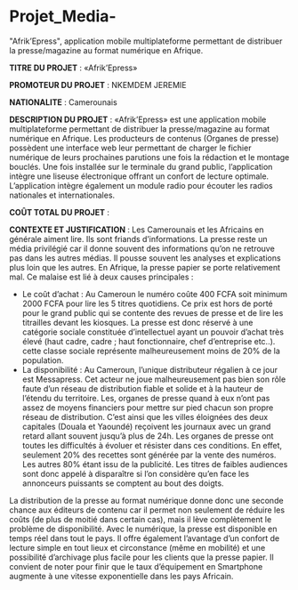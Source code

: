# Projet_Media-
"Afrik’Epress", application mobile multiplateforme permettant de distribuer  la presse/magazine au format numérique en Afrique.

  
**TITRE DU PROJET** : 		«Afrik’Epress»

**PROMOTEUR DU PROJET** : NKEMDEM JEREMIE

**NATIONALITE** : Camerounais 

**DESCRIPTION DU PROJET** :	«Afrik’Epress» est une application mobile multiplateforme permettant de distribuer  la presse/magazine au format numérique en Afrique. Les producteurs de contenus (Organes de presse) possèdent une interface web leur permettant de charger le fichier numérique de leurs prochaines parutions  une fois la rédaction et le montage bouclés. Une fois installée sur le terminale du grand public, l’application intègre une liseuse électronique offrant un confort de lecture optimale. L’application intègre également un module radio pour écouter les radios nationales et internationales.  

**COÛT TOTAL DU PROJET** :	

**CONTEXTE ET JUSTIFICATION** :
Les Camerounais et les Africains en générale aiment lire. Ils sont friands d’informations. La presse reste un média privilégié car il donne souvent des informations qu’on ne retrouve pas dans les autres médias. Il pousse souvent les analyses et explications plus loin que les autres. 
En Afrique, la presse papier se porte relativement mal.  Ce malaise est lié à deux causes principales : 
-	Le coût d’achat : Au Cameroun le numéro coûte 400 FCFA soit  minimum 2000 FCFA pour lire les 5 titres quotidiens.  Ce prix est hors de porté pour le grand public qui se contente des revues de presse et de lire les titrailles devant les kiosques. La presse est donc réservé à une catégorie sociale constituée d’intellectuel ayant un pouvoir d’achat très élevé (haut cadre, cadre ;  haut fonctionnaire, chef d’entreprise etc..). cette classe sociale représente malheureusement moins de 20% de la population. 
-	La disponibilité : Au Cameroun, l’unique distributeur régalien à ce jour est Messapress. Cet acteur ne joue malheureusement pas bien son rôle faute d’un réseau de distribution fiable et solide et à la hauteur de l’étendu du territoire. Les, organes de presse quand à eux n’ont pas assez de moyens financiers pour mettre sur pied chacun son propre réseau de distribution. C’est ainsi que les villes éloignées des deux capitales (Douala et Yaoundé) reçoivent les journaux avec un grand retard allant souvent jusqu’à plus de 24h.
Les organes de presse ont toutes les difficultés à évoluer et résister dans ces conditions. En effet, seulement 20% des recettes sont générée par la vente des numéros. Les autres 80% étant issu de la publicité. Les titres de faibles audiences sont donc appelé à disparaître si l’on considère qu’en face les annonceurs puissants se comptent au bout des doigts. 

La distribution de la presse au format numérique donne donc une seconde chance aux éditeurs de contenu car il permet non seulement de réduire les coûts (de plus de moitié dans certain cas), mais il lève complètement le problème de disponibilité. Avec le numérique, la presse est disponible en temps réel dans tout le pays. Il offre également l’avantage d’un confort de lecture simple en tout lieux et circonstance (même en mobilité) et une possibilité d’archivage plus facile pour les clients que la presse papier. 
Il convient de noter pour finir que le taux d’équipement en Smartphone augmente  à une vitesse exponentielle dans les pays Africain. 

